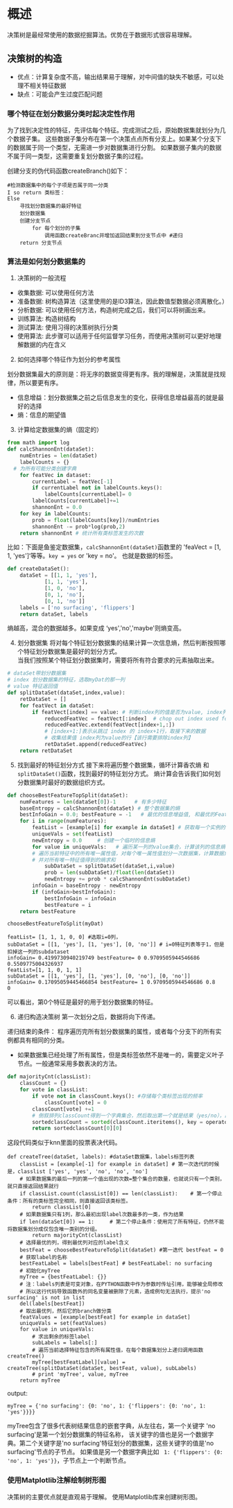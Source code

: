 # 概述
决策树是最经常使用的数据挖掘算法。优势在于数据形式很容易理解。

## 决策树的构造
+ 优点：计算复杂度不高，输出结果易于理解，对中间值的缺失不敏感，可以处理不相关特征数据
+ 缺点：可能会产生过度匹配问题

### 哪个特征在划分数据分类时起决定性作用
为了找到决定性的特征，先评估每个特征。完成测试之后，原始数据集就划分为几个数据子集。 
这些数据子集分布在第一个决策点点所有分支上。如果某个分支下的数据属于同一个类型，无需进一步对数据集进行分割。
如果数据子集内的数据不属于同一类型，这需要重复划分数据子集的过程。

创建分支的伪代码函数createBranch()如下：
```
#检测数据集中的每个子项是否属于同一分类
I so return 类标签：
Else
    寻找划分数据集的最好特征
    划分数据集
    创建分支节点
        for 每个划分的子集
            调用函数createBranc并增加返回结果到分支节点中 #递归
    return 分支节点
```

### 算法是如何划分数据集的
1. 决策树的一般流程

+ 收集数据: 可以使用任何方法
+ 准备数据: 树构造算法（这里使用的是ID3算法，因此数值型数据必须离散化。）
+ 分析数据: 可以使用任何方法，构造树完成之后，我们可以将树画出来。
+ 训练算法: 构造树结构
+ 测试算法: 使用习得的决策树执行分类
+ 使用算法: 此步骤可以适用于任何监督学习任务，而使用决策树可以更好地理解数据的内在含义


2. 如何选择哪个特征作为划分的参考属性

划分数据集最大的原则是：将无序的数据变得更有序。我的理解是，决策就是找规律，所以要更有序。
+ 信息增益：划分数据集之前之后信息发生的变化，获得信息增益最高的就是最好的选择
+ 熵：信息的期望值

3. 计算给定数据集的熵（固定的）

```python
from math import log
def calcShannonEnt(dataSet):
    numEntries = len(dataSet) 
    labelCounts = {}
  # 为所有可能分类创建字典
    for featVec in dataset:
        currentLabel = featVec[-1]
        if currentLabel not in labelCounts.keys():
            labelCounts[currentLabel]= 0
        labelCounts[currentLabel]+=1
        shannonEnt = 0.0
    for key in labelCounts:
        prob = float(labelCounts[key])/numEntries
        shannonEnt -= prob*log(prob,2)
    return shannonEnt # 统计所有类标签发生的次数
```

比如：下面是鱼鉴定数据集，`calcShannonEnt(dataSet)`函数里的 'feaVect = [1, 1, 'yes']‘等等。`key = yes` or 'key = no'。 也就是数据的标签。


```python
def createDataSet():
    dataSet = [[1, 1, 'yes'],
            [1, 1, 'yes'],
            [1, 0, 'no'],
            [0, 1, 'no'],
            [0, 1, 'no']]
    labels = ['no surfacing', 'flippers']
    return dataSet, labels
```
熵越高，混合的数据越多。如果变成 ‘yes','no','maybe'则熵变高。

4. 划分数据集
将对每个特征划分数据集的结果计算一次信息熵，然后判断按照哪个特征划分数据集是最好的划分方式。      
当我们按照某个特征划分数据集时，需要将所有符合要求的元素抽取出来。
```python
# dataSet带划分数据集
# index 划分数据集的特征，选取myDat的那一列
# value 特征返回值
def splitDataSet(dataSet,index,value):
    retDataSet = []
    for featVect in dataSet:  
        if featVect[index] == value: # 判断index列的值是否为value, index列表示的是哪个特征，'no surfacing'还是 'flippers'。
            reducedFeatVec = featVect[:index]  # chop out index used for splitting
            reducedFeatVec.extend(featVect[index+1,:])
            # [index+1:]表示从跳过 index 的 index+1行，取接下来的数据
            # 收集结果值 index列为value的行【该行需要排除index列】
            retDataSet.append(reducedFeatVec)
    return retDataSet
```
5. 找到最好的特征划分方式
接下来将遍历整个数据集，循环计算香农熵 和 `splitDataSet()`函数，找到最好的特征划分方式。
熵计算会告诉我们如何划分数据集时最好的数据组织方式。
```python
def chooseBestFeatureTopSplit(dataSet):
    numFeatures = len(dataSet[0])-1      # 有多少特征
    baseEntropy = calcShannonEnt(dataSet) # 整个数据集的熵
    bestInfoGain = 0.0; bestFeature = -1   # 最优的信息增益值, 和最优的Featurn编号
    for i in range(numFeatures):
        featList = [example[i] for example in dataSet] # 获取每一个实例的第i+1个feature，组成list集合
        uniqueVals = set(featList)
        newEntropy = 0.0     # 创建一个临时的信息熵
        for value in uniqueVals:   # 遍历某一列的value集合，计算该列的信息熵 
        # 遍历当前特征中的所有唯一属性值，对每个唯一属性值划分一次数据集，计算数据集的新熵值，
        # 并对所有唯一特征值得到的熵求和
            subDataSet = splitDataSet(dataSet,i,value)
            prob = len(subDataSet)/float(len(dataSet))
            newEntropy += prob * calcShannonEnt(subDataSet)
        infoGain = baseEntropy - newEntropy
        if (infoGain>bestInfoGain):
            bestInfoGain = infoGain
            bestFeature = i
    return bestFeature
```
            

```
chooseBestFeatureToSplit(myDat)
```
```
featList= [1, 1, 1, 0, 0] #选取i=0列，
subDataSet = [[1, 'yes'], [1, 'yes'], [0, 'no']] # i=0特征列表等于1，但是扣掉这一列的subdataset
infoGain= 0.4199730940219749 bestFeature= 0 0.9709505944546686 0.5509775004326937
featList=[1, 1, 0, 1, 1]
subDataSet = [[1, 'yes'], [1, 'yes'], [0, 'no'], [0, 'no']]
infoGain= 0.17095059445466854 bestFeature= 1 0.9709505944546686 0.8
0
```
          
可以看出，第0个特征是最好的用于划分数据集的特征。

6. 递归构造决策树
第一次划分之后，数据将向下传递。

递归结束的条件： 程序遍历完所有划分数据集的属性，或者每个分支下的所有实例都具有相同的分类。
+ 如果数据集已经处理了所有属性，但是类标签依然不是唯一的，需要定义叶子节点。一般通常采用多数表决的方法。
```python
def majorityCnt(classList):
    classCount = {}
    for vote in classList:
        if vote not in classCount.keys(): #存储每个类标签出现的频率
            classCount[vote] = 0
        classCount[vote] +=1
        # 倒叙排列classCount得到一个字典集合，然后取出第一个就是结果（yes/no），即出现次数最多的结果（注意这里面的输出的不是特征flipper的那个）
        sortedclassCount = sorted(classCount.iteritems(), key = operator.itemgetter(1), reverse = True)
        return sortedclassCount[0][0]
```
这段代码类似于knn里面的投票表决代码。

```
def createTree(dataSet, labels): #dataSet数据集，labels标签列表
    classList = [example[-1] for example in dataSet] # 第一次迭代的时候是，classlist ['yes', 'yes', 'no', 'no', 'no']
    # 如果数据集的最后一列的第一个值出现的次数=整个集合的数量，也就说只有一个类别，就只直接返回结果就行
    if classList.count(classList[0]) == len(classList):    # 第一个停止条件：所有的类标签完全相同，则直接返回该类标签。
        return classList[0]
    # 如果数据集只有1列，那么最初出现label次数最多的一类，作为结果
    if len(dataSet[0]) == 1:     # 第二个停止条件：使用完了所有特征，仍然不能将数据集划分成仅包含唯一类别的分组。
        return majorityCnt(classList)
    # 选择最优的列，得到最优列对应的label含义
    bestFeat = chooseBestFeatureToSplit(dataSet) #第一迭代 bestFeat = 0
    # 获取label的名称
    bestFeatLabel = labels[bestFeat] # bestFeatLabel: no surfacing
    # 初始化myTree
    myTree = {bestFeatLabel: {}}
    # 注：labels列表是可变对象，在PYTHON函数中作为参数时传址引用，能够被全局修改
    # 所以这行代码导致函数外的同名变量被删除了元素，造成例句无法执行，提示'no surfacing' is not in list
    del(labels[bestFeat])
    # 取出最优列，然后它的branch做分类
    featValues = [example[bestFeat] for example in dataSet]
    uniqueVals = set(featValues)
    for value in uniqueVals:
        # 求出剩余的标签label
        subLabels = labels[:]
        # 遍历当前选择特征包含的所有属性值，在每个数据集划分上递归调用函数createTree()
        myTree[bestFeatLabel][value] = createTree(splitDataSet(dataSet, bestFeat, value), subLabels)
        # print 'myTree', value, myTree
    return myTree
```
output:
```
myTree = {'no surfacing': {0: 'no', 1: {'flippers': {0: 'no', 1: 'yes'}}}}
```
myTree包含了很多代表树结果信息的嵌套字典，从左往右，第一个关键字 'no surfacing'是第一个划分数据集的特征名称，
该关键字的值也是另一个数据字典。第二个关键字是'no surfacing'特征划分的数据集，这些关键字的值是'no surfacing'节点的子节点。
如果值是另一个数据字典比如 ` 1: {'flippers': {0: 'no', 1: 'yes'}}`，子节点上一个判断节点。

### 使用Matplotlib注解绘制树形图
决策树的主要优点就是直观易于理解。 使用Matplotlib库来创建树形图。
 
















